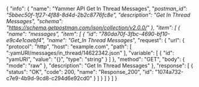 {
  "info": {
    "name": "Yammer API Get In Thread Messages",
    "_postman_id": "5bbec50f-1f27-4f88-8d4d-2b2c8776fc8e",
    "description": "Get In Thread Messages",
    "schema": "https://schema.getpostman.com/json/collection/v2.0.0/"
  },
  "item": [
    {
      "name": "messages",
      "item": [
        {
          "id": "780da70f-3fbc-4690-bf10-e9c4e1caebf4",
          "name": "Get_In Thread Messages_",
          "request": {
            "url": {
              "protocol": "http",
              "host": "example.com",
              "path": [
                ":yamURI/messages/in_thread/14622342.json"
              ],
              "variable": [
                {
                  "id": "yamURI",
                  "value": "{}",
                  "type": "string"
                }
              ]
            },
            "method": "GET",
            "body": {
              "mode": "raw"
            },
            "description": "Get In Thread Messages"
          },
          "response": [
            {
              "status": "OK",
              "code": 200,
              "name": "Response_200",
              "id": "1074a732-c7e9-4b9d-9cd8-c294d6e92cd0"
            }
          ]
        }
      ]
    }
  ]
}